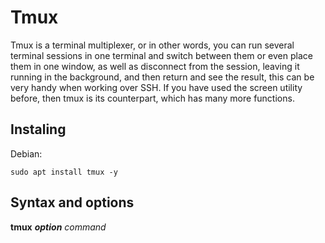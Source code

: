 # Tmux

Tmux is a terminal multiplexer, or in other words, you can run several terminal sessions in one terminal and switch between them or even place them in one window, as well as disconnect from the session, leaving it running in the background, and then return and see the result, this can be very handy when working over SSH. If you have used the screen utility before, then tmux is its counterpart, which has many more functions.

## Instaling

Debian:

```
sudo apt install tmux -y
```
## Syntax and options

**tmux** ***option*** *command*
